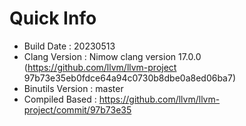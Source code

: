 # Quick Info
* Build Date : 20230513
* Clang Version : Nimow clang version 17.0.0 (https://github.com/llvm/llvm-project 97b73e35eb0fdce64a94c0730b8dbe0a8ed06ba7)
* Binutils Version : master
* Compiled Based : https://github.com/llvm/llvm-project/commit/97b73e35

